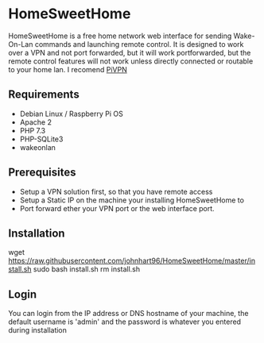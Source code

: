 # HomeSweetHome
HomeSweetHome is a free home network web interface for sending Wake-On-Lan commands and launching remote control. It is designed to work over a VPN and not port forwarded, but it will work portforwarded, but the remote control features will not work unless directly connected or routable to your home lan. I recomend [PiVPN](https://www.pivpn.io/)

## Requirements
* Debian Linux / Raspberry Pi OS
* Apache 2
* PHP 7.3
* PHP-SQLite3
* wakeonlan

## Prerequisites
* Setup a VPN solution first, so that you have remote access
* Setup a Static IP on the machine your installing HomeSweetHome to
* Port forward ether your VPN port or the web interface port.

## Installation

 wget https://raw.githubusercontent.com/johnhart96/HomeSweetHome/master/install.sh
 sudo bash install.sh
 rm install.sh
 
 ## Login
 You can login from the IP address or DNS hostname of your machine, the default username is 'admin' and the password is whatever you entered during installation

